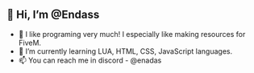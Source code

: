 ## 👋 Hi, I’m @Endass
- 👀 I like programing very much! I especially like making resources for FiveM.
- 🌱 I’m currently learning LUA, HTML, CSS, JavaScript languages.
- 📫 You can reach me in discord - @enadas
